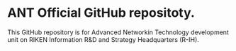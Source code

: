 # ANT Official GitHub repositoty.
This GitHub repository is for Advanced Networkin Technology development unit on RIKEN Information R&D and Strategy Headquarters (R-IH).
